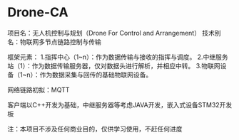 # Drone-CA
项目名：无人机控制与规划（Drone For Control and Arrangement）
技术别名：物联网多节点链路控制与传输


框架元素：
1.指挥中心（1~n）：作为数据传输与接收的指挥与调度。
2.中继服务站（1）：作为数据传输服务器，仅对数据头进行解析，并相应中转。
3.物联网设备（1~n）：作为数据采集与回传的基础物联网设备。

网络链路初拟：MQTT

客户端以C++开发为基础，中继服务器等考虑JAVA开发，嵌入式设备STM32开发板



注：本项目不涉及任何商业目的，仅供学习使用，不赶任何进度
